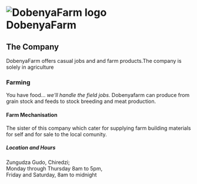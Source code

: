 <!DOCTYPE html>
<html>
  <head>
  <h1><img src="penguins.png" alt="DobenyaFarm logo"><br>DobenyaFarm</h1>
  </head>
  <body>
	<h2>The Company</h2>
	<p>DobenyaFarm offers casual jobs and and farm products.The company is solely in agriculture</p>
	<h3>Farming</h3>
	<p>You have food... <em>we'll handle the field jobs.</em> Dobenyafarm
	  can produce from grain stock and feeds to stock breeding and
	  meat production.</p>
	<h4>Farm Mechanisation</h4>
	<p>The sister of this company which cater for supplying farm building materials for self and for sale to the local comunity.</p>
	<h5>Location and Hours</h5>
	<p>Zungudza Gudo, Chiredzi;<br>
	  Monday through Thursday 8am to 5pm,<br> Friday and Saturday, 8am to
	  midnight</p>
</body>
</html>

